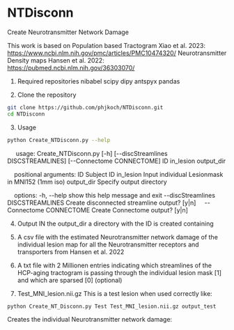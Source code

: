 # NTDisconn
Create Neurotransmitter Network Damage

This work is based on 
Population based Tractogram Xiao et al. 2023: https://www.ncbi.nlm.nih.gov/pmc/articles/PMC10474320/
Neurotransmitter Density maps Hansen et al. 2022: https://pubmed.ncbi.nlm.nih.gov/36303070/


1. Required repositories 
nibabel
scipy
dipy
antspyx
pandas

2. Clone the repository
```bash
git clone https://github.com/phjkoch/NTDisconn.git
cd NTDisconn
```


3. Usage

```bash
python Create_NTDisconn.py --help
```
&nbsp;&nbsp;&nbsp;&nbsp; usage: Create_NTDisconn.py [-h] [--discStreamlines DISCSTREAMLINES]
                       [--Connectome CONNECTOME]
                       ID in_lesion output_dir

&nbsp;&nbsp;&nbsp;&nbsp;positional arguments:
  ID                    Subject ID
  in_lesion             Input individual Lesionmask in MNI152 (1mm iso)
  output_dir            Specify output directory

&nbsp;&nbsp;&nbsp;&nbsp;options:
  -h, --help            show this help message and exit
  --discStreamlines DISCSTREAMLINES
                    Create disconnected streamline output? [y|n]
  &nbsp;&nbsp;&nbsp;&nbsp;--Connectome CONNECTOME
                    Create Connectome output? [y|n]

4. Output
IN the output_dir a directory with the ID is created containing
1. A csv file with the estimated Neurotransmitter network damage of the individual lesion map for all the Neurotransmitter receptors and transporters from Hansen et al. 2022
2. A txt file with 2 Millionen entries indicating which streamlines of the HCP-aging tractogram is passing through the individual lesion mask [1] and which are sparsed [0] (optional)


5. Test_MNI_lesion.nii.gz
This is a test lesion when used correctly like:
```bash
python Create_NT_Disconn.py Test Test_MNI_lesion.nii.gz output_test
```

Creates the individual Neurotransmitter network damage:


